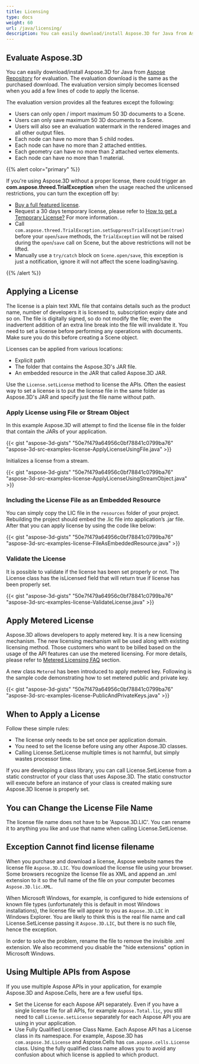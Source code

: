 ```yaml
---
title: Licensing
type: docs
weight: 60
url: /java/licensing/
description: You can easily download/install Aspose.3D for Java from Aspose Repository for evaluation. The evaluation download is the same as the purchased download. The evaluation version simply becomes licensed when you add a few lines of code to apply the license.
---
```


## **Evaluate Aspose.3D**
You can easily download/install Aspose.3D for Java from [Aspose Repository](http://repository.aspose.com/repo/com/aspose/aspose-3d/) for evaluation. The evaluation download is the same as the purchased download. The evaluation version simply becomes licensed when you add a few lines of code to apply the license.

The evaluation version provides all the features except the following:

- Users can only open / import maximum 50 3D documents to a Scene.
- Users can only save maximum 50 3D documents to a Scene.
- Users will also see an evaluation watermark in the rendered images and all other output files.
- Each node can have no more than 5 child nodes.
- Each node can have no more than 2 attached entities.
- Each geometry can have no more than 2 attached vertex elements.
- Each node can have no more than 1 material.

{{% alert color="primary" %}} 

If you're using Aspose.3D without a proper license, there could trigger an **com.aspose.threed.TrialException** when the usage reached the unlicensed restrictions, you can turn the exception off by:

* [Buy a full featured license](https://purchase.aspose.com/buy).
* Request a 30 days temporary license, please refer to [How to get a Temporary License?](https://purchase.aspose.com/temporary-license) For more information.
.
* Call `com.aspose.threed.TrialException.setSuppressTrialException(true)` before your `open`/`save` methods, the `TrialException` will not be raised during the `open`/`save` call on Scene, but the above restrictions will not be lifted.
* Manually use a `try/catch` block on `Scene.open/save`, this exception is just a notification, ignore it will not affect the scene loading/saving.

{{% /alert %}} 
## **Applying a License**
The license is a plain text XML file that contains details such as the product name, number of developers it is licensed to, subscription expiry date and so on. The file is digitally signed, so do not modify the file; even the inadvertent addition of an extra line break into the file will invalidate it. You need to set a license before performing any operations with documents. Make sure you do this before creating a Scene object.

Licenses can be applied from various locations:

- Explicit path
- The folder that contains the Aspose.3D's JAR file.
- An embedded resource in the JAR that called Aspose.3D JAR.

Use the `License.setLicense` method to license the APIs. Often the easiest way to set a license is to put the license file in the same folder as Aspose.3D's JAR and specify just the file name without path.
### **Apply License using File or Stream Object**
In this example Aspose.3D will attempt to find the license file in the folder that contain the JARs of your application.

{{< gist "aspose-3d-gists" "50e7f479a64956c0bf78841c0799ba76" "aspose-3d-src-examples-license-ApplyLicenseUsingFile.java" >}}

Initializes a license from a stream.

{{< gist "aspose-3d-gists" "50e7f479a64956c0bf78841c0799ba76" "aspose-3d-src-examples-license-ApplyLicenseUsingStreamObject.java" >}}
### **Including the License File as an Embedded Resource**
You can simply copy the LIC file in the `resources` folder of your project. Rebuilding the project should embed the .lic file into application’s .jar file. After that you can apply license by using the code like below:

{{< gist "aspose-3d-gists" "50e7f479a64956c0bf78841c0799ba76" "aspose-3d-src-examples-license-FileAsEmbeddedResource.java" >}}
### **Validate the License**
It is possible to validate if the license has been set properly or not. The License class has the isLicensed field that will return true if license has been properly set.

{{< gist "aspose-3d-gists" "50e7f479a64956c0bf78841c0799ba76" "aspose-3d-src-examples-license-ValidateLicense.java" >}}
## **Apply Metered License**
Aspose.3D allows developers to apply metered key. It is a new licensing mechanism. The new licensing mechanism will be used along with existing licensing method. Those customers who want to be billed based on the usage of the API features can use the metered licensing. For more details, please refer to [Metered Licensing FAQ](https://purchase.aspose.com/faqs/licensing/metered) section.

A new class `Metered` has been introduced to apply metered key. Following is the sample code demonstrating how to set metered public and private key.

{{< gist "aspose-3d-gists" "50e7f479a64956c0bf78841c0799ba76" "aspose-3d-src-examples-license-PublicAndPrivateKeys.java" >}}
## **When to Apply a License**
Follow these simple rules:

- The license only needs to be set once per application domain.
- You need to set the license before using any other Aspose.3D classes.
- Calling License.SetLicense multiple times is not harmful, but simply wastes processor time.

If you are developing a class library, you can call License.SetLicense from a static constructor of your class that uses Aspose.3D. The static constructor will execute before an instance of your class is created making sure Aspose.3D license is properly set.
## **You can Change the License File Name**
The license file name does not have to be 'Aspose.3D.LIC'. You can rename it to anything you like and use that name when calling License.SetLicense.
## **Exception Cannot find license filename**
When you purchase and download a license, Aspose website names the license file `Aspose.3D.LIC`. You download the license file using your browser. Some browsers recognize the license file as XML and append an .xml extension to it so the full name of the file on your computer becomes `Aspose.3D.lic.XML`.

When Microsoft Windows, for example, is configured to hide extensions of known file types (unfortunately this is default in most Windows installations), the license file will appear to you as `Aspose.3D.LIC` in Windows Explorer. You are likely to think this is the real file name and call License.SetLicense passing it `Aspose.3D.LIC`, but there is no such file, hence the exception.

In order to solve the problem, rename the file to remove the invisible .xml extension. We also recommend you disable the "hide extensions" option in Microsoft Windows.

## **Using Multiple APIs from Aspose**
If you use multiple Aspose APIs in your application, for example Aspose.3D and Aspose.Cells, here are a few useful tips. 

- Set the License for each Aspose API separately. Even if you have a single license file for all APIs, for example `Aspose.Total.lic`, you still need to call `License.setLicense` separately for each Aspose API you are using in your application.
- Use Fully Qualified License Class Name. Each Aspose API has a License class in its namespace. For example, Aspose.3D has `com.aspose.3d.License` and Aspose.Cells has `com.aspose.cells.License` class. Using the fully qualified class name allows you to avoid any confusion about which license is applied to which product.
